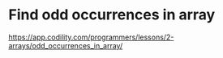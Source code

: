 # Find odd occurrences in array

https://app.codility.com/programmers/lessons/2-arrays/odd_occurrences_in_array/
